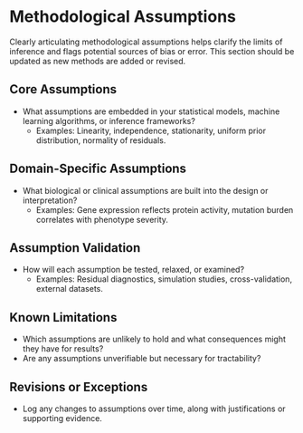 # Methodological Assumptions

Clearly articulating methodological assumptions helps clarify the limits of inference and flags potential sources of bias or error. This section should be updated as new methods are added or revised.

## Core Assumptions

- What assumptions are embedded in your statistical models, machine learning algorithms, or inference frameworks?
    - Examples: Linearity, independence, stationarity, uniform prior distribution, normality of residuals.

## Domain-Specific Assumptions

- What biological or clinical assumptions are built into the design or interpretation?
    - Examples: Gene expression reflects protein activity, mutation burden correlates with phenotype severity.

## Assumption Validation

- How will each assumption be tested, relaxed, or examined?
    - Examples: Residual diagnostics, simulation studies, cross-validation, external datasets.

## Known Limitations

- Which assumptions are unlikely to hold and what consequences might they have for results?
- Are any assumptions unverifiable but necessary for tractability?

## Revisions or Exceptions

- Log any changes to assumptions over time, along with justifications or supporting evidence.
